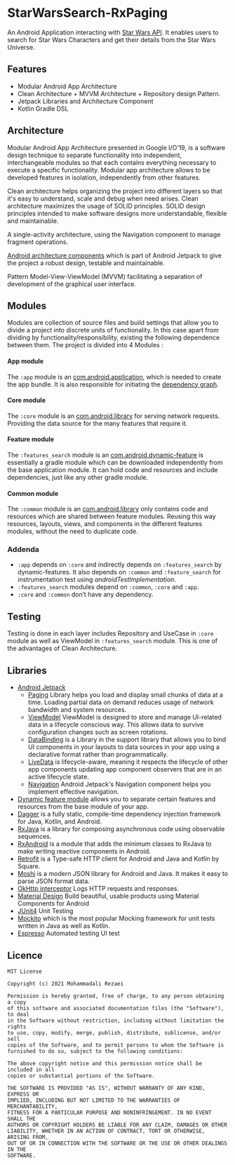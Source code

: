 # StarWarsSearch-RxPaging
An Android Application interacting with [Star Wars API](https://swapi.dev/). It enables users to search for Star Wars Characters and get their details from the Star Wars Universe.

## Features
* Modular Android App Architecture
* Clean Architecture + MVVM Architecture + Repository design Pattern.
* Jetpack Libraries and Architecture Component
* Kotlin Gradle DSL

## Architecture
Modular Android App Architecture presented in Google I/O’19, is a software design technique to separate functionality into independent, interchangeable modules so that each contains everything necessary to execute a specific functionality. Modular app architecture allows to be developed features in isolation, independently from other features.

Clean architecture helps organizing the project into different layers so that it's easy to understand, scale and debug when need arises.
Clean architecture maximizes the usage of SOLID principles. SOLID design principles intended to make software designs more understandable, flexible and maintainable.

A single-activity architecture, using the Navigation component to manage fragment operations.

[Android architecture components](https://developer.android.com/topic/libraries/architecture/) which is part of Android Jetpack to give the project a robust design, testable and maintainable.

Pattern Model-View-ViewModel (MVVM) facilitating a separation of development of the graphical user interface.

## Modules

Modules are collection of source files and build settings that allow you to divide a project into discrete units of functionality. In this case apart from dividing by functionality/responsibility, existing the following dependence between them. The project is divided into 4 Modules :

#### App module

The `:app` module is an [com.android.application](https://developer.android.com/studio/build/), which is needed to create the app bundle. It is also responsible for initiating the [dependency graph](https://github.com/google/dagger).

#### Core module

The `:core` module is an [com.android.library](https://developer.android.com/studio/projects/android-library) for serving network requests. Providing the data source for the many features that require it.

#### Feature module

The `:features_search` module is an [com.android.dynamic-feature](https://developer.android.com/studio/projects/dynamic-delivery) is essentially a gradle module which can be downloaded independently from the base application module. It can hold code and resources and include dependencies, just like any other gradle module.

#### Common module

The `:common` module is an [com.android.library](https://developer.android.com/studio/projects/android-library) only contains code and resources which are shared between feature modules. Reusing this way resources, layouts, views, and components in the different features modules, without the need to duplicate code.

### Addenda

*  `:app`  depends on `:core` and indirectly depends on `:features_search` by dynamic-features. It also depends on `:common` and `:feature_search` for instrumentation test using _androidTestImplementation_.
* `:features_search` modules depend on `:common`, `:core` and `:app`.
* `:core` and `:common` don’t have any dependency.

## Testing
Testing is done in each layer includes Repository and UseCase in `:core` module as well as ViewModel in `:features_search` module. This is one of the advantages of Clean Architecture.

## Libraries
* [Android Jetpack](https://developer.android.com/jetpack)
   * [Paging](https://developer.android.com/topic/libraries/architecture/paging) Library helps you load and display small chunks of data at a time. Loading partial data on demand reduces usage of network bandwidth and system resources.
   * [ViewModel](https://developer.android.com/topic/libraries/architecture/viewmodel) ViewModel is designed to store and manage UI-related data in a lifecycle conscious way. This allows data to survive configuration changes such as screen rotations.
   * [DataBinding](https://developer.android.com/topic/libraries/data-binding/) is a Library in the support library that allows you to bind UI components in your layouts to data sources in your app using a declarative format rather than programmatically.
   * [LiveData](https://developer.android.com/topic/libraries/architecture/livedata) is lifecycle-aware, meaning it respects the lifecycle of other app components updating app component observers that are in an active lifecycle state.
   * [Navigation](https://developer.android.com/guide/navigation/) Android Jetpack's Navigation component helps you implement effective navigation.
* [Dynamic feature module](https://developer.android.com/guide/app-bundle/play-feature-delivery) allows you to separate certain features and resources from the base module of your app.
* [Dagger](https://developer.android.com/training/dependency-injection/dagger-multi-module) is a fully static, compile-time dependency injection framework for Java, Kotlin, and Android.
* [RxJava](https://github.com/ReactiveX/RxJava) is a library for composing asynchronous code using observable sequences.
* [RxAndroid](https://github.com/ReactiveX/RxAndroid) is a module that adds the minimum classes to RxJava to make writing reactive components in Android.
* [Retrofit](https://square.github.io/retrofit/) is a Type-safe HTTP client for Android and Java and Kotlin by Square.
* [Moshi](https://github.com/square/moshi) is a modern JSON library for Android and Java. It makes it easy to parse JSON format data.
* [OkHttp interceptor](https://github.com/square/okhttp/tree/master/okhttp-logging-interceptor) Logs HTTP requests and responses.
* [Material Design](https://material.io/develop/android/) Build beautiful, usable products using Material Components for Android
* [JUnit4](https://junit.org/junit4/) Unit Testing
* [Mockito](https://github.com/mockito/mockito) which is the most popular Mocking framework for unit tests written in Java as well as Kotlin.
* [Espresso](https://developer.android.com/training/testing/espresso) Automated testing UI test

## Licence
    MIT License

    Copyright (c) 2021 Mohammadali Rezaei

    Permission is hereby granted, free of charge, to any person obtaining a copy
    of this software and associated documentation files (the "Software"), to deal
    in the Software without restriction, including without limitation the rights
    to use, copy, modify, merge, publish, distribute, sublicense, and/or sell
    copies of the Software, and to permit persons to whom the Software is
    furnished to do so, subject to the following conditions:

    The above copyright notice and this permission notice shall be included in all
    copies or substantial portions of the Software.

    THE SOFTWARE IS PROVIDED "AS IS", WITHOUT WARRANTY OF ANY KIND, EXPRESS OR
    IMPLIED, INCLUDING BUT NOT LIMITED TO THE WARRANTIES OF MERCHANTABILITY,
    FITNESS FOR A PARTICULAR PURPOSE AND NONINFRINGEMENT. IN NO EVENT SHALL THE
    AUTHORS OR COPYRIGHT HOLDERS BE LIABLE FOR ANY CLAIM, DAMAGES OR OTHER
    LIABILITY, WHETHER IN AN ACTION OF CONTRACT, TORT OR OTHERWISE, ARISING FROM,
    OUT OF OR IN CONNECTION WITH THE SOFTWARE OR THE USE OR OTHER DEALINGS IN THE
    SOFTWARE.
